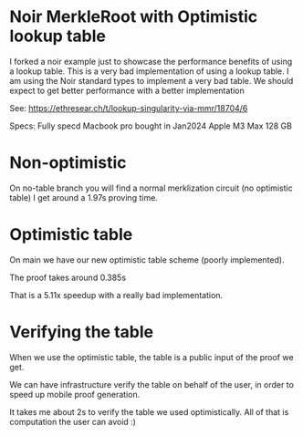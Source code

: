 # Noir MerkleRoot with Optimistic lookup table

I forked a noir example just to showcase the performance benefits of using a lookup table. This is a very bad implementation of using a lookup table. I am using the Noir standard types to implement a very bad table. We should expect to get better performance with a better implementation

See: https://ethresear.ch/t/lookup-singularity-via-mmr/18704/6

Specs:
Fully specd Macbook pro bought in Jan2024
Apple M3 Max
128 GB

# Non-optimistic
On no-table branch you will find a normal merklization circuit (no optimistic table)
I get around a 1.97s proving time.

# Optimistic table
On main we have our new optimistic table scheme (poorly implemented). 

The proof takes around 0.385s

That is a 5.11x speedup with a really bad implementation.

# Verifying the table

When we use the optimistic table, the table is a public input of the proof we get.

We can have infrastructure verify the table on behalf of the user, in order to speed up mobile proof generation.

It takes me about 2s to verify the table we used optimistically. All of that is computation the user can avoid :)
